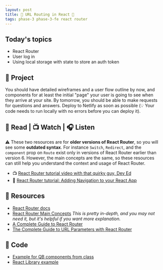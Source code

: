 ```yaml
---
layout: post
title: 🦊 URL Routing in React 🦊
tags: phase-3 phase-3-fe react router
---
```


## Today's topics

- React Router
- User log in
- Using local storage with state to store an auth token

## 🎯 Project

You should have detailed wireframes and a user flow outline by now, and components for at least the initial "page" your user is going to see when they arrive at your site. By tomorrow, you should be able to make requests for questions and answers. Deploy to Netlify as soon as possible (💡 Your code needs to run locally with no errors before you can deploy it).

## 📖 Read | 📺 Watch | 🎧 Listen

⚠️ These two resources are for **older versions of React Router**, so you will see some **outdated syntax**. For instance `Switch`, `Redirect`, and the `component` prop on `Route` exist only in versions of React Router earlier than version 6. However, the main concepts are the same, so these resources can still help you understand the context and usage of React Router.

- 📺 [React Router tutorial video with that quirky guy, Dev Ed](https://www.youtube.com/watch?v=Law7wfdg_ls)
- 📖 [React Router tutorial: Adding Navigation to your React App](https://faun.pub/react-router-tutorial-adding-navigation-to-your-react-app-8cd8d0dacc31)

## 🔖 Resources

- [React Router docs](https://reactrouter.com/docs/en/v6)
- [React Router Main Concepts](https://reactrouter.com/docs/en/v6/getting-started/concepts) _This is pretty in-depth, and you may not need it, but it's helpful if you want more explanation._
- [A Complete Guide to React Router](https://ui.dev/react-router-tutorial/)
- [The Complete Guide to URL Parameters with React Router](https://ui.dev/react-router-url-parameters/)

## 👾 Code

- [Example for QB components from class](https://github.com/Momentum-Team-12/example-react-library/blob/main/src/DemoApp.js)
- [React Library example](https://github.com/Momentum-Team-12/example-react-library)
